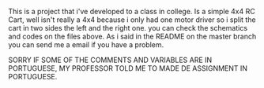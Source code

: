 This is a project that i've developed to a class in college. Is a simple 4x4 RC Cart, well isn't really a 4x4 because i only had one motor driver
so i split the cart in two sides the left and the right one. you can check the schematics and codes on the files above.
As i said in the README on the master branch you can send me a email if you have a problem.

SORRY IF SOME OF THE COMMENTS AND VARIABLES ARE IN PORTUGUESE, MY PROFESSOR TOLD ME TO MADE DE ASSIGNMENT IN PORTUGUESE.
